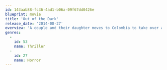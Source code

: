 ```yaml
---
id: 143aab88-fc36-4ad1-b06a-09f67dd0426e
blueprint: movie
title: 'Out of the Dark'
release_date: '2014-08-27'
overview: 'A couple and their daughter moves to Colombia to take over a family manufacturing plant, only to realize their new home is haunted.'
genres:
  -
    id: 53
    name: Thriller
  -
    id: 27
    name: Horror
---
```

